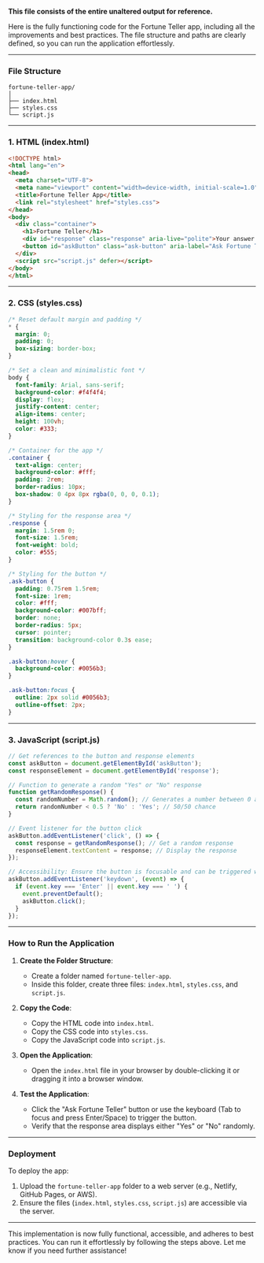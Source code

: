 **This file consists of the entire unaltered output for reference.**

Here is the fully functioning code for the Fortune Teller app, including all the improvements and best practices. The file structure and paths are clearly defined, so you can run the application effortlessly.

---

### **File Structure**
```
fortune-teller-app/
│
├── index.html
├── styles.css
└── script.js
```

---

### **1. HTML (index.html)**
```html
<!DOCTYPE html>
<html lang="en">
<head>
  <meta charset="UTF-8">
  <meta name="viewport" content="width=device-width, initial-scale=1.0">
  <title>Fortune Teller App</title>
  <link rel="stylesheet" href="styles.css">
</head>
<body>
  <div class="container">
    <h1>Fortune Teller</h1>
    <div id="response" class="response" aria-live="polite">Your answer will appear here.</div>
    <button id="askButton" class="ask-button" aria-label="Ask Fortune Teller">Ask Fortune Teller</button>
  </div>
  <script src="script.js" defer></script>
</body>
</html>
```

---

### **2. CSS (styles.css)**
```css
/* Reset default margin and padding */
* {
  margin: 0;
  padding: 0;
  box-sizing: border-box;
}

/* Set a clean and minimalistic font */
body {
  font-family: Arial, sans-serif;
  background-color: #f4f4f4;
  display: flex;
  justify-content: center;
  align-items: center;
  height: 100vh;
  color: #333;
}

/* Container for the app */
.container {
  text-align: center;
  background-color: #fff;
  padding: 2rem;
  border-radius: 10px;
  box-shadow: 0 4px 8px rgba(0, 0, 0, 0.1);
}

/* Styling for the response area */
.response {
  margin: 1.5rem 0;
  font-size: 1.5rem;
  font-weight: bold;
  color: #555;
}

/* Styling for the button */
.ask-button {
  padding: 0.75rem 1.5rem;
  font-size: 1rem;
  color: #fff;
  background-color: #007bff;
  border: none;
  border-radius: 5px;
  cursor: pointer;
  transition: background-color 0.3s ease;
}

.ask-button:hover {
  background-color: #0056b3;
}

.ask-button:focus {
  outline: 2px solid #0056b3;
  outline-offset: 2px;
}
```

---

### **3. JavaScript (script.js)**
```javascript
// Get references to the button and response elements
const askButton = document.getElementById('askButton');
const responseElement = document.getElementById('response');

// Function to generate a random "Yes" or "No" response
function getRandomResponse() {
  const randomNumber = Math.random(); // Generates a number between 0 and 1
  return randomNumber < 0.5 ? 'No' : 'Yes'; // 50/50 chance
}

// Event listener for the button click
askButton.addEventListener('click', () => {
  const response = getRandomResponse(); // Get a random response
  responseElement.textContent = response; // Display the response
});

// Accessibility: Ensure the button is focusable and can be triggered with the keyboard
askButton.addEventListener('keydown', (event) => {
  if (event.key === 'Enter' || event.key === ' ') {
    event.preventDefault();
    askButton.click();
  }
});
```

---

### **How to Run the Application**
1. **Create the Folder Structure**:
   - Create a folder named `fortune-teller-app`.
   - Inside this folder, create three files: `index.html`, `styles.css`, and `script.js`.

2. **Copy the Code**:
   - Copy the HTML code into `index.html`.
   - Copy the CSS code into `styles.css`.
   - Copy the JavaScript code into `script.js`.

3. **Open the Application**:
   - Open the `index.html` file in your browser by double-clicking it or dragging it into a browser window.

4. **Test the Application**:
   - Click the "Ask Fortune Teller" button or use the keyboard (Tab to focus and press Enter/Space) to trigger the button.
   - Verify that the response area displays either "Yes" or "No" randomly.

---

### **Deployment**
To deploy the app:
1. Upload the `fortune-teller-app` folder to a web server (e.g., Netlify, GitHub Pages, or AWS).
2. Ensure the files (`index.html`, `styles.css`, `script.js`) are accessible via the server.

---

This implementation is now fully functional, accessible, and adheres to best practices. You can run it effortlessly by following the steps above. Let me know if you need further assistance!